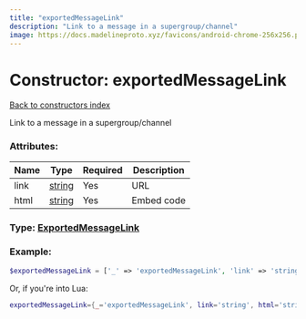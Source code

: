 ```yaml
---
title: "exportedMessageLink"
description: "Link to a message in a supergroup/channel"
image: https://docs.madelineproto.xyz/favicons/android-chrome-256x256.png
---
```

# Constructor: exportedMessageLink  
[Back to constructors index](index.md)



Link to a message in a supergroup/channel

### Attributes:

| Name     |    Type       | Required | Description |
|----------|---------------|----------|-------------|
|link|[string](../types/string.md) | Yes|URL|
|html|[string](../types/string.md) | Yes|Embed code|



### Type: [ExportedMessageLink](../types/ExportedMessageLink.md)


### Example:

```php
$exportedMessageLink = ['_' => 'exportedMessageLink', 'link' => 'string', 'html' => 'string'];
```  


Or, if you're into Lua:

```lua
exportedMessageLink={_='exportedMessageLink', link='string', html='string'}

```


